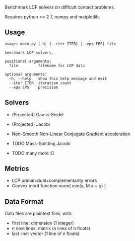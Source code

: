 Benchmark LCP solvers on difficult contact problems.

Requires python >= 2.7, numpy and matplotlib.

Usage
-----

```$ python main.py -h
usage: main.py [-h] [--iter ITER] [--eps EPS] file

benchmark LCP solvers.

positional arguments:
  file         filename for LCP data

optional arguments:
  -h, --help   show this help message and exit
  --iter ITER  iteration count
  --eps EPS    precision
```



Solvers
-------

- (Projected) Gauss-Seidel
- (Projected) Jacobi
- Non-Smooth Non-Linear Conjugate Gradient acceleration

- TODO Mass-Splitting Jacobi
- TODO many more :D

Metrics
-------

- LCP primal+dual+complementarity errors
- Convex merit function norm( min(x, M x + q) )

Data Format
-----------

Data files are plaintext files, with:

- first line: dimension (1 integer)
- n next lines: matrix (n lines of n floats)
- last line: vector (1 line of n floats)




